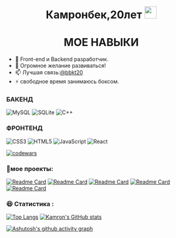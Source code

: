 <h1 align="center">Камронбек,20лет
<img src="https://github.com/blackcater/blackcater/raw/main/images/Hi.gif" height="32"/></h1>

<h1 align="center">МОЕ НАВЫКИ</h1>

- 🔭 Front-end и Backend разработчик.
- 🌱 Огромное желание развиваться!
- 📫 Лучшая связь:<a href="https://t.me/bbkt20">@bbkt20</a>
- ⚡ свободное время занимаюсь боксом.

<h3>БАКЕНД</h3>

![MySQL](https://img.shields.io/badge/mysql-%2300f.svg?style=for-the-badge&logo=mysql&logoColor=white)
![SQLite](https://img.shields.io/badge/sqlite-%2307405e.svg?style=for-the-badge&logo=sqlite&logoColor=white)
![C++](https://img.shields.io/badge/c++-%2300599C.svg?style=for-the-badge&logo=c%2B%2B&logoColor=white)
<h3>ФРОНТЕНД</h3>

![CSS3](https://img.shields.io/badge/css3-%231572B6.svg?style=for-the-badge&logo=css3&logoColor=white)
![HTML5](https://img.shields.io/badge/html5-%23E34F26.svg?style=for-the-badge&logo=html5&logoColor=white)
![JavaScript](https://img.shields.io/badge/javascript-%23323330.svg?style=for-the-badge&logo=javascript&logoColor=%23F7DF1E)
![React](https://img.shields.io/badge/react-%2320232a.svg?style=for-the-badge&logo=react&logoColor=%2361DAFB)

[![codewars](https://www.codewars.com/users/komron2000/badges/large)](https://www.codewars.com/users/username)

<h3>💼мое проекты:</h3>

[![Readme Card](https://github-readme-stats.vercel.app/api/pin/?username=komron2000&repo=food__dist-master-branch)](https://github.com/komron2000/food__dist-master-branch)
[![Readme Card](https://github-readme-stats.vercel.app/api/pin/?username=komron2000&repo=mogo-)](https://github.com/komron2000/mogo-)
[![Readme Card](https://github-readme-stats.vercel.app/api/pin/?username=komron2000&repo=Random)](https://github.com/komron2000/Random)
[![Readme Card](https://github-readme-stats.vercel.app/api/pin/?username=komron2000&repo=karusel)](https://github.com/komron2000/karusel)
[![Readme Card](https://github-readme-stats.vercel.app/api/pin/?username=komron2000&repo=Calculator)](https://github.com/komron2000/Calculator)


<h3>
😆 Статистика :
</h3>

[![Top Langs](https://github-readme-stats.vercel.app/api/top-langs/?username=komron2000&layout=compact)](https://github.com/anuraghazra/github-readme-stats)
[![Kamron's GitHub stats](https://github-readme-stats.vercel.app/api?username=komron2000)](https://github.com/anuraghazra/github-readme-stats)

[![Ashutosh's github activity graph](https://activity-graph.herokuapp.com/graph?username=komron2000)](https://github.com/ashutosh00710/github-readme-activity-graph)

